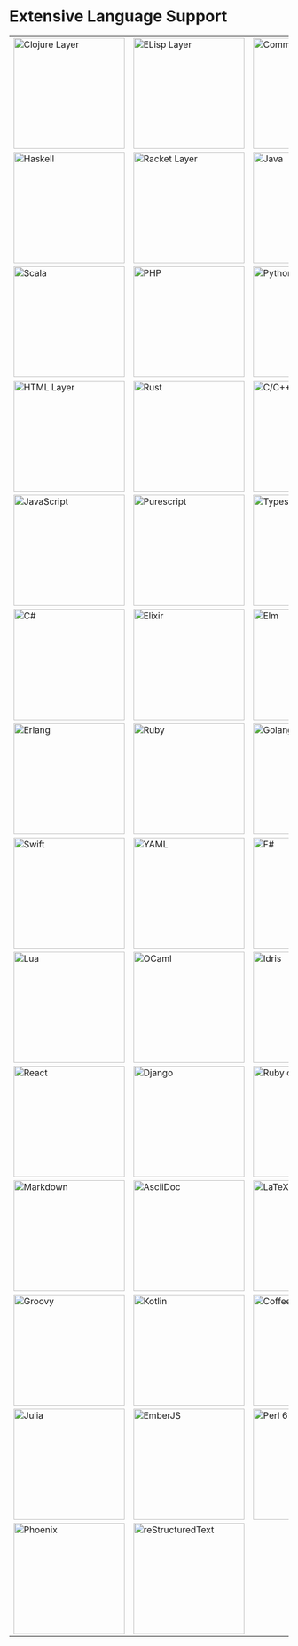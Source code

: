 # Extensive Language Support

<table>
  <tr>
    <td>
      <a href="http://spacemacs.org/layers/+lang/clojure/README.html">
        <img src="https://raw.githubusercontent.com/practicalli/graphic-design/live/logos/clojure-logo-3d.png" width=200px alt="Clojure Layer"/>
      </a>
    </td>
    <td>
      <a href="http://spacemacs.org/layers/+lang/emacs-lisp/README.html">
        <img src="https://raw.githubusercontent.com/practicalli/graphic-design/live/logos/emacs-logo-48.png" width=200px  alt="ELisp Layer"/>
      </a>
    </td>
    <td>
      <a href="http://spacemacs.org/layers/+lang/common-lisp/README.html">
        <img src="https://raw.githubusercontent.com/practicalli/graphic-design/live/logos/lisp-logo-alien-256.png" width=200px alt="Common Lisp"/>
      </a>
    </td>
  </tr>
  <tr>
    <td>
      <a href="http://spacemacs.org/layers/+lang/haskell/README.html">
        <img src="https://raw.githubusercontent.com/practicalli/graphic-design/live/logos/haskell-logo.png" width=200px   alt="Haskell"/>
      </a>
    </td>
    <td>
      <a href="http://spacemacs.org/layers/+lang/racket/README.html">
        <img src="https://raw.githubusercontent.com/practicalli/graphic-design/live/logos/racket-logo.png" width=200px alt="Racket Layer"/>
      </a>
    </td>
    <td>
      <a href="http://spacemacs.org/layers/+lang/java/README.html">
        <img src="https://raw.githubusercontent.com/practicalli/graphic-design/live/logos/java-logo.png" width=200px alt="Java"/>
      </a>
    </td>
  </tr>
  <tr>
    <td>
      <a href="http://spacemacs.org/layers/+lang/scala/README.html">
        <img src="https://raw.githubusercontent.com/practicalli/graphic-design/live/logos/scala-logo.png" width=200px alt="Scala"/>
      </a>
    </td>
    <td>
      <a href="http://spacemacs.org/layers/+lang/php/README.html">
        <img src="https://raw.githubusercontent.com/practicalli/graphic-design/live/logos/php-logo.png" width=200px alt="PHP"/>
      </a>
    </td>
    <td>
      <a href="http://spacemacs.org/layers/+lang/python/README.html">
        <img src="https://raw.githubusercontent.com/practicalli/graphic-design/live/logos/python-logo.png" width=200px alt="Python"/>
      </a>
    </td>
  </tr>
  <tr>
    <td>
      <a href="http://spacemacs.org/layers/+lang/html/README.html">
        <img src="https://raw.githubusercontent.com/practicalli/graphic-design/live/logos/html5-logo.png" width=200px alt="HTML Layer"/>
      </a>
    </td>
    <td>
      <a href="http://spacemacs.org/layers/+lang/rust/README.html">
        <img src="https://raw.githubusercontent.com/practicalli/graphic-design/live/logos/rust-logo.png" width=200px alt="Rust"/>
      </a>
    </td>
    <td>
      <a href="http://spacemacs.org/layers/+lang/c-c++/README.html">
        <img src="https://raw.githubusercontent.com/practicalli/graphic-design/live/logos/Cpp-logo.png" width=200px alt="C/C++"/>
      </a>
    </td>
  </tr>
  <tr>
    <td>
      <a href="http://spacemacs.org/layers/+lang/javascript/README.html">
        <img src="https://raw.githubusercontent.com/practicalli/graphic-design/live/logos/javascript-logo.png" width=200px alt="JavaScript"/>
      </a>
    </td>
    <td>
      <a href="http://spacemacs.org/layers/+lang/purescript/README.html">
        <img src="https://raw.githubusercontent.com/practicalli/graphic-design/live/logos/purescript-logo.png" width=200px alt="Purescript"/>
      </a>
    </td>
    <td>
      <a href="http://spacemacs.org/layers/+lang/typescript/README.html">
        <img src="https://raw.githubusercontent.com/practicalli/graphic-design/live/logos/typescript-logo.png" width=200px alt="Typescript"/>
      </a>
    </td>
  </tr>
  <tr>
    <td>
      <a href="http://spacemacs.org/layers/+lang/csharp/README.html">
        <img src="https://raw.githubusercontent.com/practicalli/graphic-design/live/logos/csharp-logo.png" width=200px alt="C#"/>
      </a>
    </td>
    <td>
      <a href="http://spacemacs.org/layers/+lang/elixir/README.html">
        <img src="https://raw.githubusercontent.com/practicalli/graphic-design/live/logos/elixir-logo.png" width=200px alt="Elixir"/>
      </a>
    </td>
    <td>
      <a href="http://spacemacs.org/layers/+lang/elm/README.html">
        <img src="https://raw.githubusercontent.com/practicalli/graphic-design/live/logos/elm-logo.png" width=200px alt="Elm"/>
      </a>
    </td>
  </tr>
  <tr>
    <td>
      <a href="http://spacemacs.org/layers/+lang/erlang/README.html">
        <img src="https://raw.githubusercontent.com/practicalli/graphic-design/live/logos/erlang-logo.png" width=200px alt="Erlang"/>
      </a>
    </td>
    <td>
      <a href="http://spacemacs.org/layers/+lang/ruby/README.html">
        <img src="https://raw.githubusercontent.com/practicalli/graphic-design/live/logos/ruby-logo.png" width=200px alt="Ruby"/>
      </a>
    </td>
    <td>
      <a href="http://spacemacs.org/layers/+lang/go/README.html">
        <img src="https://raw.githubusercontent.com/practicalli/graphic-design/live/logos/golang-logo.png" width=200px alt="Golang"/>
      </a>
    </td>
  </tr>
  <tr>
    <td>
      <a href="http://spacemacs.org/layers/+lang/swift/README.html">
        <img src="https://raw.githubusercontent.com/practicalli/graphic-design/live/logos/swift-logo.png" width=200px alt="Swift"/>
      </a>
    </td>
    <td>
      <a href="http://spacemacs.org/layers/+lang/yaml/README.html">
        <img src="https://raw.githubusercontent.com/practicalli/graphic-design/live/logos/yaml-logo.png" width=200px alt="YAML"/>
      </a>
    </td>
    <td>
      <a href="http://spacemacs.org/layers/+lang/fsharp/README.html">
        <img src="https://raw.githubusercontent.com/practicalli/graphic-design/live/logos/fsharp-logo.png" width=200px alt="F#"/>
      </a>
    </td>
  </tr>
  <tr>
    <td>
      <a href="http://spacemacs.org/layers/+lang/lua/README.html">
        <img src="https://raw.githubusercontent.com/practicalli/graphic-design/live/logos/lua-logo.png" width=200px alt="Lua"/>
      </a>
    </td>
    <td>
      <a href="http://spacemacs.org/layers/+lang/ocaml/README.html">
        <img src="https://raw.githubusercontent.com/practicalli/graphic-design/live/logos/ocaml-logo.png" width=200px alt="OCaml"/>
      </a>
    </td>
    <td>
      <a href="http://spacemacs.org/layers/+lang/idris/README.html">
        <img src="https://raw.githubusercontent.com/practicalli/graphic-design/live/logos/idris-logo.png" width=200px alt="Idris"/>
      </a>
    </td>
  </tr>
  <tr>
    <td>
      <a href="http://spacemacs.org/layers/+frameworks/react/README.html">
        <img src="https://raw.githubusercontent.com/practicalli/graphic-design/live/logos/react-icon.png" width=200px alt="React"/>
      </a>
    </td>
    <td>
      <a href="http://spacemacs.org/layers/+frameworks/django/README.html">
        <img src="https://raw.githubusercontent.com/practicalli/graphic-design/live/logos/django-logo.png" width=200px alt="Django"/>
      </a>
    </td>
    <td>
      <a href="http://spacemacs.org/layers/+frameworks/ruby-on-rails/README.html">
        <img src="https://raw.githubusercontent.com/practicalli/graphic-design/live/logos/ruby-on-rails-logo.png" width=200px alt="Ruby on Rails"/>
      </a>
    </td>
  </tr>
  <tr>
    <td>
      <a href="http://spacemacs.org/layers/+lang/markdown/README.html">
        <img src="https://raw.githubusercontent.com/practicalli/graphic-design/live/logos/markdown.png" width=200px alt="Markdown"/>
      </a>
    </td>
    <td>
      <a href="http://spacemacs.org/layers/+lang/asciidoc/README.html">
        <img src="https://raw.githubusercontent.com/practicalli/graphic-design/live/logos/asciidoctor-logo.png" width=200px alt="AsciiDoc"/>
      </a>
    </td>
    <td>
      <a href="http://spacemacs.org/layers/+lang/latex/README.html">
        <img src="https://raw.githubusercontent.com/practicalli/graphic-design/live/logos/latex-logo.png" width=200px alt="LaTeX"/>
      </a>
    </td>
  </tr>
  <tr>
    <td>
      <a href="http://develop.spacemacs.org/layers/+lang/groovy/README.html">
        <img src="https://raw.githubusercontent.com/practicalli/graphic-design/live/logos/Groovy-logo.png" width=200px alt="Groovy"/>
      </a>
    </td>
    <td>
      <a href="http://develop.spacemacs.org/layers/+lang/kotlin/README.html">
        <img src="https://raw.githubusercontent.com/practicalli/graphic-design/live/logos/kotlin-logo.png" width=200px alt="Kotlin"/>
      </a>
    </td>
    <td>
      <a href="http://develop.spacemacs.org/layers/+lang/coffeescript/README.html">
        <img src="https://raw.githubusercontent.com/practicalli/graphic-design/live/logos/coffeescript-logo.png" width=200px alt="Coffeescript"/>
      </a>
    </td>
  </tr>
  <tr>
    <td>
      <a href="http://develop.spacemacs.org/layers/+lang/julia/README.html">
        <img src="https://raw.githubusercontent.com/practicalli/graphic-design/live/logos/julia-logo.png" width=200px alt="Julia"/>
      </a>
    </td>
    <td>
      <a href="http://develop.spacemacs.org/layers/+frameworks/emberjs/README.html">
        <img src="https://raw.githubusercontent.com/practicalli/graphic-design/live/logos/ember-logo.png" width=200px alt="EmberJS"/>
      </a>
    </td>
    <td>
      <a href="http://develop.spacemacs.org/layers/+lang/perl6/README.html">
        <img src="https://raw.githubusercontent.com/practicalli/graphic-design/live/logos/perl6-logo.png" width=200px alt="Perl 6"/>
      </a>
    </td>
  </tr>
  <tr>
    <td>
      <a href="http://develop.spacemacs.org/layers/+frameworks/phoenix/README.html">
        <img src="https://raw.githubusercontent.com/practicalli/graphic-design/live/logos/phoenix-logo.png" width=200px alt="Phoenix"/>
      </a>
    </td>
    <td>
      <a href="http://develop.spacemacs.org/layers/+lang/restructuredtext/README.html">
        <img src="https://raw.githubusercontent.com/practicalli/graphic-design/live/logos/rst-logo.png" width=200px alt="reStructuredText"/>
      </a>
    </td>
  </tr>
</table>
